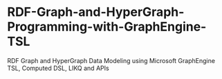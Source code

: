 # RDF-Graph-and-HyperGraph-Programming-with-GraphEngine-TSL
RDF Graph and HyperGraph Data Modeling using Microsoft GraphEngine TSL, Computed DSL, LIKQ and APIs
